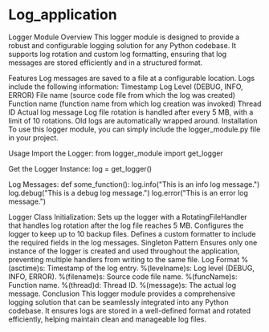 # Log_application
Logger Module
Overview
This logger module is designed to provide a robust and configurable logging solution for any Python codebase. It supports log rotation and custom log formatting, ensuring that log messages are stored efficiently and in a structured format.

Features
Log messages are saved to a file at a configurable location.
Logs include the following information:
Timestamp
Log Level (DEBUG, INFO, ERROR)
File name (source code file from which the log was created)
Function name (function name from which log creation was invoked)
Thread ID
Actual log message
Log file rotation is handled after every 5 MB, with a limit of 10 rotations. Old logs are automatically wrapped around.
Installation
To use this logger module, you can simply include the logger_module.py file in your project.

Usage
Import the Logger:
from logger_module import get_logger

Get the Logger Instance:
log = get_logger()

Log Messages:
def some_function():
    log.info("This is an info log message.")
    log.debug("This is a debug log message.")
    log.error("This is an error log message.")

  Logger Class
Initialization:
Sets up the logger with a RotatingFileHandler that handles log rotation after the log file reaches 5 MB.
Configures the logger to keep up to 10 backup files.
Defines a custom formatter to include the required fields in the log messages.
Singleton Pattern
Ensures only one instance of the logger is created and used throughout the application, preventing multiple handlers from writing to the same file.
Log Format
%(asctime)s: Timestamp of the log entry.
%(levelname)s: Log level (DEBUG, INFO, ERROR).
%(filename)s: Source code file name.
%(funcName)s: Function name.
%(thread)d: Thread ID.
%(message)s: The actual log message.
Conclusion
This logger module provides a comprehensive logging solution that can be seamlessly integrated into any Python codebase. It ensures logs are stored in a well-defined format and rotated efficiently, helping maintain clean and manageable log files.
